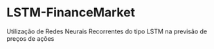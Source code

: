 # LSTM-FinanceMarket
 Utilização de Redes Neurais Recorrentes do tipo LSTM na previsão de preços de ações
